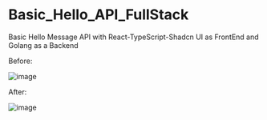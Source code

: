 # Basic_Hello_API_FullStack
Basic Hello Message API with React-TypeScript-Shadcn UI as FrontEnd and Golang as a Backend


Before:

![image](https://github.com/user-attachments/assets/2422ef82-6d92-486f-8a1b-d25bb3ec6384)



After:

![image](https://github.com/user-attachments/assets/2f7eed9b-c6e5-4cf8-8ab4-2295fd1de163)

